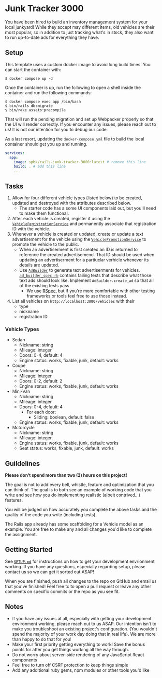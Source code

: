 # Junk Tracker 3000

You have been hired to build an inventory management system for your local junkyard! While they accept may different items, old vehicles are their most popular, so in addition to just tracking what's in stock, they also want to run up-to-date ads for everything they have.

## Setup
This template uses a custom docker image to avoid long build times. You can start
the container with:

```shell
$ docker compose up -d
```

Once the container is up, run the following to open a shell inside the container
and run the following commands:

```shell
$ docker compose exec app /bin/bash
$ bin/rails db:migrate
$ bin/rake assets:precompile
```

That will run the pending migration and set up Webpacker properly so that the UI
will render correctly. If you encounter any issues, please reach out to us! It is
not our intention for you to debug our code.

As a last resort, updating the `docker-compose.yml` file to build the local
container should get you up and running.

```yaml
services:
  app:
    image: spbk/rails-junk-tracker-3000:latest # remove this line
    build: . # add this line
    ...
```

## Tasks

1. Allow for four different vehicle types (listed below) to be created, updated and destroyed with the attributes described below.
    - The starter code has a some UI components laid out, but you'll need to make them functional.
2. After each vehicle is created, register it using the [`VehicleRegistrationService`](app/services/vehicle_registration_service.rb) and permanently associate that registration ID with the vehicle.
3. Whenever a vehicle is created or updated, create or update a text advertisement for the vehicle using the [`VehiclePromotionService`](app/services/vehicle_promotion_service.rb) to promote the vehicle to the public.
    - When an advertiserment is first created an ID is returned to reference the created advertisemend. That ID should be used when updating an advertiserment for a partiuclar verhicle whenever its details are updated.
    - Use [`AdBuilder`](app/services/ad_builder.rb) to generate text advertiserments for vehicles. [`ad_builder_spec.rb`](spec/ad_builder_spec.rb) contains failing tests that describe what those text ads should look like. Implement `AdBuilder.create_ad` so that all of the existing tests pass
        - We use [RSpec](https://rspec.info/), but if you're more comfortable with other testing frameworks or tools feel free to use those instead.
4. List all vehicles on `http://localhost:3000/vehicles` with their 
    - type
    - nickname
    - registration ID

### Vehicle Types

- Sedan
    - Nickname: string
    - Mileage: integer
    - Doors: 0-4, default: 4
    - Engine status: works, fixable, junk, default: works
- Coupe
    - Nickname: string
    - Mileage: integer
    - Doors: 0-2, default: 2
    - Engine status: works, fixable, junk, default: works
- Mini-Van
    - Nickname: string
    - Mileage: integer
    - Doors: 0-4, default: 4
      - For each door: 
        - Sliding: boolean, default: false 
    - Engine status: works, fixable, junk, default: works
- Motorcycle
    - Nickname: string
    - Mileage: integer
    - Engine status: works, fixable, junk, default: works
    - Seat status: works, fixable, junk, default: works

## Guildelines

**Please don't spend more than two (2) hours on this project!**

The goal is not to add every bell, whistle, feature and optimization that you can think of. The goal is to both see an example of working code that you write and see how you do implementing realistic (albeit contrived...) features. 

You will be judged on how accurately you complete the above tasks and the quality of the code you write (including tests). 

The Rails app already has some scaffolding for a Vehicle model as an example. You are free to make any and all changes you'd like to complete the assignment.

## Getting Started

See [`SETUP.md`](SETUP.md) for instructions on how to get your development envrionment working. If you have any questions, especially regarding setup, please contact us so we can get it sorted out ASAP!

When you are finished, push all changes to the repo on GitHub and email us that you've finished! Feel free to to open a pull request or leave any other comments on specific commits or the repo as you see fit.

## Notes

- If you have any issues at all, especially with getting your development environment working, please reach out to us ASAP. Our intention isn't to make you troubleshoot an existing project's configuration. (You wouldn't spend the majority of your work day doing that in real life). We are more than happy to do that for you!
- Make your first priority getting everything to work! Save the bonus points for after you get things working all the way through.
- Do not worry about server-side rendering of any JavaScript React components
- Feel free to turn off CSRF protection to keep things simple
- Add any additional ruby gems, npm modules or other tools you'd like
